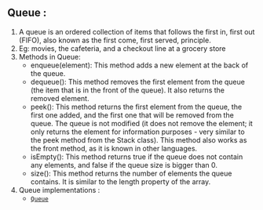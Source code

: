 ## Queue :

1. A queue is an ordered collection of items that follows the first in, first out (FIFO), also known as the first come, first served, principle.
2. Eg: movies, the cafeteria, and a checkout line at a grocery store 
3. Methods in Queue:
   * enqueue(element): This method adds a new element at the back of the queue.
   * dequeue(): This method removes the first element from the queue (the item that is in the front of the queue). It also returns the removed element.
   * peek(): This method returns the first element from the queue, the first one added, and the first one that will be removed from the queue. The queue is not modified (it does not remove the element; it only returns the element for information purposes - very similar to the peek method from the Stack class). This method also works as the front method, as it is known in other languages. 
   * isEmpty(): This method returns true if the queue does not contain any elements, and false if the queue size is bigger than 0.
   * size(): This method returns the number of elements the queue contains. It is similar to the length property of the array.
4. Queue implementations :
    * [`Queue`](../src/queue/queue.js)